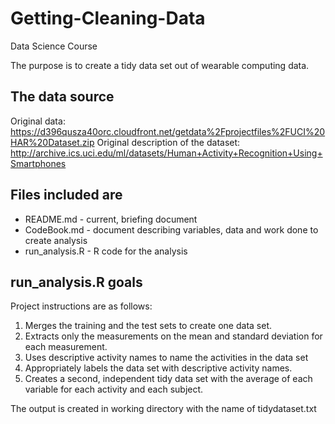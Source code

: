# Getting-Cleaning-Data
Data Science Course


The purpose is to create a tidy data set out of wearable computing data.

## The data source

Original data: https://d396qusza40orc.cloudfront.net/getdata%2Fprojectfiles%2FUCI%20HAR%20Dataset.zip
Original description of the dataset: http://archive.ics.uci.edu/ml/datasets/Human+Activity+Recognition+Using+Smartphones
 

## Files included are
* README.md - current, briefing document
* CodeBook.md - document describing variables, data and work done to create analysis
* run_analysis.R - R code for the analysis

## run_analysis.R goals
Project instructions are as follows:
1. Merges the training and the test sets to create one data set.
2. Extracts only the measurements on the mean and standard deviation for each measurement. 
3. Uses descriptive activity names to name the activities in the data set
4. Appropriately labels the data set with descriptive activity names. 
5. Creates a second, independent tidy data set with the average of each variable for each activity and each subject. 


The output is created in working directory with the name of tidydataset.txt

